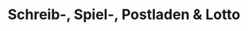 ---
title: "Schreib-, Spiel-, Postladen & Lotto"
url: /reichenbach-o-l/schreib-spiel-postladen-und-lotto/
shop: Schreibwaren
---